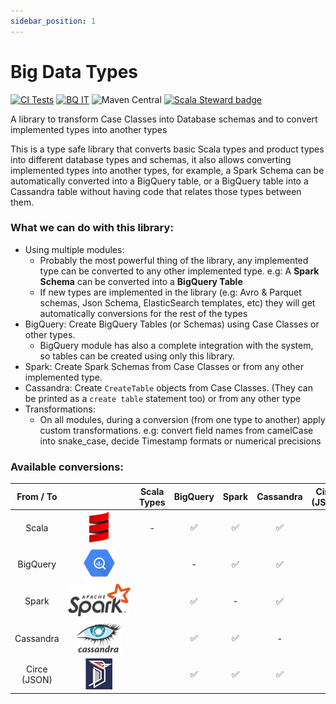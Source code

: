 ```yaml
---
sidebar_position: 1
---
```


# Big Data Types
[![CI Tests](https://github.com/data-tools/big-data-types/workflows/ci-tests/badge.svg)](https://github.com/data-tools/big-data-types/actions/workflows/ci-tests.yml)
[![BQ IT](https://github.com/data-tools/big-data-types/workflows/BigQuery-Integration/badge.svg)](https://github.com/data-tools/big-data-types/actions/workflows/bigquery-integration.yml)
![Maven Central](https://img.shields.io/maven-central/v/io.github.data-tools/big-data-types-core_2.13)
[![Scala Steward badge](https://img.shields.io/badge/Scala_Steward-helping-blue.svg?style=flat&logo=data:image/png;base64,iVBORw0KGgoAAAANSUhEUgAAAA4AAAAQCAMAAAARSr4IAAAAVFBMVEUAAACHjojlOy5NWlrKzcYRKjGFjIbp293YycuLa3pYY2LSqql4f3pCUFTgSjNodYRmcXUsPD/NTTbjRS+2jomhgnzNc223cGvZS0HaSD0XLjbaSjElhIr+AAAAAXRSTlMAQObYZgAAAHlJREFUCNdNyosOwyAIhWHAQS1Vt7a77/3fcxxdmv0xwmckutAR1nkm4ggbyEcg/wWmlGLDAA3oL50xi6fk5ffZ3E2E3QfZDCcCN2YtbEWZt+Drc6u6rlqv7Uk0LdKqqr5rk2UCRXOk0vmQKGfc94nOJyQjouF9H/wCc9gECEYfONoAAAAASUVORK5CYII=)](https://scala-steward.org)

A library to transform Case Classes into Database schemas and to convert implemented types into another types

This is a type safe library that converts basic Scala types and product types into different database types and schemas,
it also allows converting implemented types into another types, for example, a Spark Schema can be automatically converted into a BigQuery table, 
or a BigQuery table into a Cassandra table without having code that relates those types between them.


### What we can do with this library:
- Using multiple modules:
    - Probably the most powerful thing of the library, any implemented type can be converted to any other implemented type. e.g:
      A **Spark Schema** can be converted into a **BigQuery Table**
    - If new types are implemented in the library (e.g: Avro & Parquet schemas, Json Schema, ElasticSearch templates, etc)
      they will get automatically conversions for the rest of the types
- BigQuery: Create BigQuery Tables (or Schemas) using Case Classes or other types.
    - BigQuery module has also a complete integration with the system, so tables can be created using only this library.
- Spark: Create Spark Schemas from Case Classes or from any other implemented type.
- Cassandra: Create `CreateTable` objects from Case Classes. (They can be printed as a `create table` statement too) or from any other type
- Transformations:
    - On all modules, during a conversion (from one type to another) apply custom transformations. 
  e.g: convert field names from camelCase into snake_case, decide Timestamp formats or numerical precisions
    


### Available conversions:

|    From / To    |                                                                                                                      |Scala Types       |BigQuery          |Spark             |Cassandra         | Circe (JSON) |
|:---------------:|:--------------------------------------------------------------------------------------------------------------------:|:----------------:|:----------------:|:----------------:|:----------------:|:------------:|
|      Scala      |               <img src="/img/logos/scala.png" style="max-height:50px;max-width:70px">               |       -          |:white_check_mark:|:white_check_mark:|:white_check_mark:|              |
|    BigQuery     |             <img src="/img/logos/bigquery.png" style="max-height:50px;max-width:70px">              |                  |        -         |:white_check_mark:|:white_check_mark:|              |
|      Spark      |  <img src="/img/logos/spark.png" style="background-color:white;max-height:100px;max-width:100px">   |                  |:white_check_mark:|        -         |:white_check_mark:|              |
|    Cassandra    | <img src="/img/logos/cassandra.png" style="background-color:white;max-height:50px;max-width:100px"> |                  |:white_check_mark:|:white_check_mark:|        -         |              |
|  Circe (JSON)   |    <img src="/img/logos/circe.png" style="background-color:gray;max-height:50px;max-width:70px">    |                  |:white_check_mark:|:white_check_mark:|:white_check_mark:|              |


